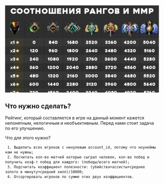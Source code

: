 ![](https://github.com/HdVsha/TechnotrackAnalysis/blob/main/2_hw/maxrating.jpg)

## Что нужно сделать?
Рейтинг, который составляется в игре на данный момент кажется непонятным, нелогичным и необъективным.
Перед нами стоит задача по его улучшению.

Что для этого нужно?

     1. Выделить всех игроков с ненулевым account_id, потому что ноунеймы нам не нужны;
     2. Посчитать кол-во матчей которые сыграл человек, кол-во побед и получить коэф-т побед для каждого: (победы/всего матчей);
     3. Подсчитать коэффициент полезности: (убийства+ассисты+среднее золото в минуту+средний хилл)/10000;
     4. Отсортировать игроков по сумме этих двух коэффициентов.